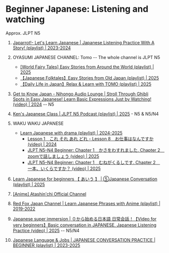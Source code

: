 # Beginner Japanese: Listening and watching

Approx. JLPT N5

1. [Japarrot!- Let's Learn Japanese | Japanese Listening Practice With A Story! (playlist) | 2023-2024](https://www.youtube.com/playlist?list=PLw3Y8B8LnOzL0EPSEoCHjv0DxanN4_3xw)

1. OYASUMI JAPANESE CHANNEL: Tomo -- The whole channel is JLPT N5
   - [[World Fairy Tales] Easy Stories from Around the World (playlist) | 2025](https://www.youtube.com/playlist?list=PLfS-C-Eua1p9iBsRUQ2SW68QxQ1i9XqGp)
   - [【Japanese Folktales】Easy Stories from Old Japan (playlist) | 2025](https://www.youtube.com/playlist?list=PLfS-C-Eua1p9rm5aEn3iFreBxNO7cwsLK)
   - [【Daily Life in Japan】Relax & Learn with TOMO (playlist) | 2025](https://www.youtube.com/playlist?list=PLfS-C-Eua1p9-3zjzBWrX-iNXTMrvQOWl)

1. [Get to Know Japan - Nihongo Audio Lounge | Stroll Through Ghibli Spots in Easy Japanese! Learn Basic Expressions Just by Watching! (video) | 2024](https://www.youtube.com/watch?v=lEThTbTpJos) -- N5

1. [Ken's Japanese Class | JLPT N5 Podcast (playlist) | 2025](https://www.youtube.com/playlist?list=PLY0j-7l9ekOfD6v8n5FtIFFP13lebKJ29) - N5 & N5/N4

1. WAKU WAKU JAPANESE
   - [Learn Japanese with drama (playlist) | 2024-2025](https://www.youtube.com/playlist?list=PLWbbTej6f09ihlJqP5_VhKB-WuYUalZrb)
     * [Lesson 1　これ それ あれ どれ - Lesson 8　お仕事はなんですか (video) | 2024](https://www.youtube.com/watch?v=PMfPDItcY6M)
     * [JLPT N5–N4 Beginner: Chapter 1　かさをわすれました. Chapter 2　zoomで話しましょう (video) | 2025](https://www.youtube.com/watch?v=i2UEIUI3XRI)
     * [JLPT N5–N4 Beginner: Chapter 1　むねがくるしです. Chapter 2　一本、いくらですか？ (video) | 2025](https://www.youtube.com/watch?v=IYrCAADD0Kg)

1. [Learn Japanese for beginners 【 あいう 】 | ⑤Japanese Conversation (playlist) | 2025](https://www.youtube.com/playlist?list=PLNssP_4GRUKxKWemmjpJZrLQzfKFUJCKr)

1. [[Anime] Atashin'chi Official Channel](https://www.youtube.com/@Atashinchi)

1. [Red Fox Japan Channel | Learn Japanese Phrases with Anime (playlist) | 2019-2022](https://www.youtube.com/playlist?list=PLJPBDxcU-9xJtDRegNKx-L-nz94al3I0n)

1. [Japanese super immersion | ０から始める日本語 日常会話！【Video for very beginners】Basic conversation in JAPANESE. Japanese Listening Practice (video) | 2025](https://www.youtube.com/watch?v=IJEn-9nAFQE) -- N5/N4

1. [Japanese Language & Jobs | JAPANESE CONVERSATION PRACTICE | BEGINNER (playlist) | 2023-2025](https://www.youtube.com/playlist?list=PLFMQlYp0WLkiQXrLlrXkOjPgTCB_3ZdB7)

